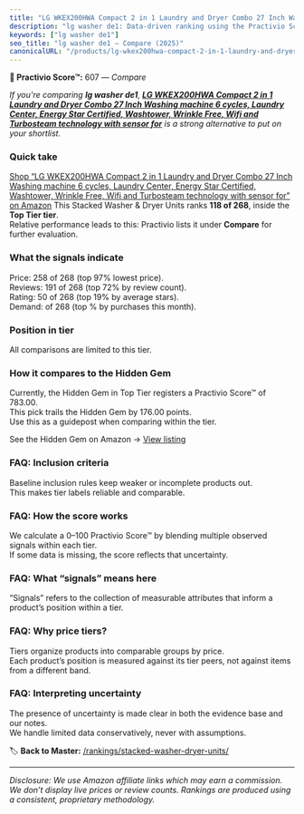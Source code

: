 ```yaml
---
title: "LG WKEX200HWA Compact 2 in 1 Laundry and Dryer Combo 27 Inch Washing machine 6 cycles, Laundry Center, Energy Star Certified, Washtower, Wrinkle Free, Wifi and Turbosteam technology with sensor for"
description: "lg washer de1: Data-driven ranking using the Practivio Score™. Positioned by quality, value, demand, findability, momentum."
keywords: ["lg washer de1"]
seo_title: "lg washer de1 — Compare (2025)"
canonicalURL: "/products/lg-wkex200hwa-compact-2-in-1-laundry-and-dryer-combo-27-inch-washing-machine-6-cycles-laundry-center-energy-star-certified-washtower-wrinkle-free-wifi-and-turbosteam-technology-with-sensor-for-B0BKR27T5N/"
---
```


**🛒 Practivio Score™:** 607 — _Compare_


*If you're comparing **lg washer de1**, **[LG WKEX200HWA Compact 2 in 1 Laundry and Dryer Combo 27 Inch Washing machine 6 cycles, Laundry Center, Energy Star Certified, Washtower, Wrinkle Free, Wifi and Turbosteam technology with sensor for](https://www.amazon.com/dp/B0BKR27T5N?tag=practivio-20)** is a strong alternative to put on your shortlist.*
### Quick take
[Shop “LG WKEX200HWA Compact 2 in 1 Laundry and Dryer Combo 27 Inch Washing machine 6 cycles, Laundry Center, Energy Star Certified, Washtower, Wrinkle Free, Wifi and Turbosteam technology with sensor for” on Amazon](https://www.amazon.com/dp/B0BKR27T5N?tag=practivio-20)
This Stacked Washer & Dryer Units ranks **118 of 268**, inside the **Top Tier tier**.  
Relative performance leads to this: Practivio lists it under **Compare** for further evaluation.

### What the signals indicate
Price: 258 of 268 (top 97% lowest price).  
Reviews: 191 of 268 (top 72% by review count).  
Rating: 50 of 268 (top 19% by average stars).  
Demand:  of 268 (top % by purchases this month).

### Position in tier
All comparisons are limited to this tier.

### How it compares to the Hidden Gem
Currently, the Hidden Gem in Top Tier registers a Practivio Score™ of 783.00.  
This pick trails the Hidden Gem by 176.00 points.  
Use this as a guidepost when comparing within the tier.  

See the Hidden Gem on Amazon → [View listing](https://www.amazon.com/dp/B0D4282T95?tag=practivio-20)

### FAQ: Inclusion criteria
Baseline inclusion rules keep weaker or incomplete products out.  
This makes tier labels reliable and comparable.

### FAQ: How the score works
We calculate a 0–100 Practivio Score™ by blending multiple observed signals within each tier.  
If some data is missing, the score reflects that uncertainty.

### FAQ: What “signals” means here
“Signals” refers to the collection of measurable attributes that inform a product’s position within a tier.

### FAQ: Why price tiers?
Tiers organize products into comparable groups by price.  
Each product’s position is measured against its tier peers, not against items from a different band.

### FAQ: Interpreting uncertainty
The presence of uncertainty is made clear in both the evidence base and our notes.  
We handle limited data conservatively, never with assumptions.

<!-- Missing template for Compare/CompareWithinPriceClass -->


🏷️ **Back to Master:** [/rankings/stacked-washer-dryer-units/](/rankings/stacked-washer-dryer-units/)

---
_Disclosure: We use Amazon affiliate links which may earn a commission. We don’t display live prices or review counts. Rankings are produced using a consistent, proprietary methodology._
